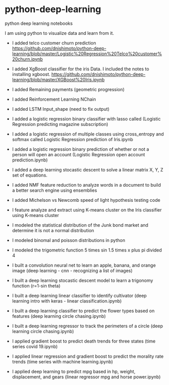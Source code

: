 # python-deep-learning
python deep learning notebooks

I am using python to visualize data and learn from it.
* I added telco customer churn prediction       
      https://github.com/dnishimoto/python-deep-learning/blob/master/Logistic%20Regression%20Telco%20customer%20churn.ipynb
      
* I added XgBoost classifier for the iris Data.  I included the notes to installing xgboost.
      https://github.com/dnishimoto/python-deep-learning/blob/master/XGBoost%20Iris.ipynb
      
* I added Remaining payments (geometric progression)
* I added Reinforcement Learning NChain
* I added LSTM Input_shape (need to fix output)
* I added a logistic regression binary classifier with lasso called (Logistic Regression predicting magazine subscription)
* I added a logistic regression of multiple classes using cross_entropy and softmax called Logistic Regression prediction of Iris.ipynb
* I added a logistic regression binary prediction of whether or not a person will open an account (Logistic Regression open account prediction.ipynb)
* I added a deep learning stocastic descent to solve a linear matrix X, Y, Z set of equations.
* I added NMF feature reduction to analyze words in a document to build a better search engine using ensemblies
* I added Michelson vs Newcomb speed of light hypothesis testing code
* I feature analyze and extract using K-means cluster on the Iris classifier using K-means cluster
* I modeled the statistical distribution of the Junk bond market and determine it is not a normal distribution
* I modeled binomal and poisson distributions in python
* I modeled the trigometric function 5 times sin 1.5 times x plus pi divided 4
* I built a convolution neural net to learn an apple, banana, and orange image (deep learning - cnn - recognizing a list of images) 
* I built a deep learning stocastic descent model to learn a trigonomy function (r=1-sin theta)
* I built a deep learning linear classifier to identify cultivator (deep learning intro with keras - linear classification.ipynb)
* I built a deep learning classifier to predict the flower types based on features (deep learning circle chasing.ipynb)
* I built a deep learning regressor to track the perimeters of a circle (deep learning circle chasing.ipynb)
* I applied gradient boost to predict death trends for three states (time series covid 19.ipynb)
* I applied linear regression and gradient boost to predict the morality rate trends (time series with machine learning.ipynb)
* I applied deep learning to predict mpg based in hp, weight, displacement, and gears (linear regressor mpg and horse power.ipynb)


